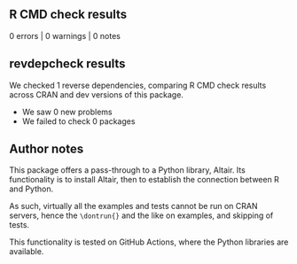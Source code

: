 ## R CMD check results


0 errors | 0 warnings  | 0 notes

## revdepcheck results

We checked 1 reverse dependencies, comparing R CMD check results across CRAN and dev versions of this package.

 * We saw 0 new problems
 * We failed to check 0 packages

## Author notes

This package offers a pass-through to a Python library, Altair. Its 
functionality is to install Altair, then to establish the connection between R
and Python.

As such, virtually all the examples and tests cannot be run on CRAN servers, 
hence the `\dontrun{}` and the like on examples, and skipping of tests. 

This functionality is tested on GitHub Actions, where the Python libraries are available.


